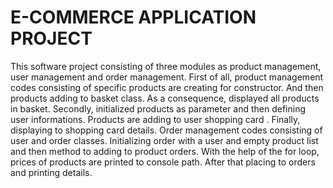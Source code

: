 # E-COMMERCE APPLICATION PROJECT

This software project consisting of three modules as product management, user management and order management. 
First of all, product management codes consisting of specific products are creating for constructor. And then products adding to basket class. As a consequence, displayed all products in basket.
Secondly, initialized products as parameter and then defining user informations. Products are adding to user shopping card . Finally, displaying to shopping card details.
Order management codes consisting of user and order classes. 
Initializing order with a user and empty product list and then method to adding to product orders. With the help of the for loop, prices of products are printed to console path. 
After that placing to orders and printing details.
